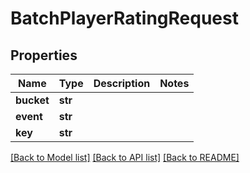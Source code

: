 # BatchPlayerRatingRequest

## Properties
Name | Type | Description | Notes
------------ | ------------- | ------------- | -------------
**bucket** | **str** |  | 
**event** | **str** |  | 
**key** | **str** |  | 

[[Back to Model list]](../README.md#documentation-for-models) [[Back to API list]](../README.md#documentation-for-api-endpoints) [[Back to README]](../README.md)

